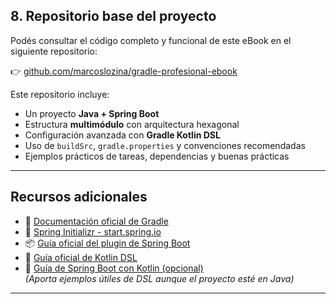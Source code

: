 ## 8. Repositorio base del proyecto

Podés consultar el código completo y funcional de este eBook en el siguiente repositorio:

👉 [github.com/marcoslozina/gradle-profesional-ebook](https://github.com/marcoslozina/gradle-profesional-ebook)

Este repositorio incluye:

- Un proyecto **Java + Spring Boot**
- Estructura **multimódulo** con arquitectura hexagonal
- Configuración avanzada con **Gradle Kotlin DSL**
- Uso de `buildSrc`, `gradle.properties` y convenciones recomendadas
- Ejemplos prácticos de tareas, dependencias y buenas prácticas

---

## Recursos adicionales

- 📘 [Documentación oficial de Gradle](https://docs.gradle.org/current/userguide/)
- 🚀 [Spring Initializr - start.spring.io](https://start.spring.io/)
- 📦 [Guía oficial del plugin de Spring Boot](https://docs.spring.io/spring-boot/docs/current/gradle-plugin/reference/htmlsingle/)
- 🧩 [Guía oficial de Kotlin DSL](https://docs.gradle.org/current/userguide/kotlin_dsl.html)
- 🌱 [Guía de Spring Boot con Kotlin (opcional)](https://spring.io/guides/tutorials/spring-boot-kotlin/)  
  *(Aporta ejemplos útiles de DSL aunque el proyecto esté en Java)*

---


